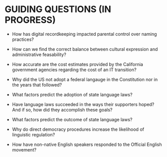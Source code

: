 # GUIDING QUESTIONS (IN PROGRESS)

* How has digital recordkeeping impacted parental control over naming
  practices?
* How can we find the correct balance between cultural expression and
  administrative feasability?
* How accurate are the cost estimates provided by the California government
  agencies regarding the cost of an IT transition?

* Why did the US not adopt a federal langauge in the Constitution nor in the
  years that followed?
* What factors predict the adoption of state language laws?
* Have language laws succeeded in the ways their supporters hoped? And if so,
  how did they accomplish these goals?
* What factors predict the outcome of state language laws?
* Why do direct democracy procedures increase the likelihood of linguistic
  regulation?
* How have non-native English speakers responded to the Official English
  movement?
